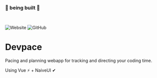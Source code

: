 ### 🚧 being built 🚧

<br>

![Website](https://img.shields.io/website?down_color=red&down_message=down&style=for-the-badge&up_color=blue&up_message=up&url=https%3A%2F%2Fdevpace.vercel.app)
![GitHub](https://img.shields.io/github/license/ahmedkapro/devpace?style=for-the-badge&color=red)
# Devpace

Pacing and planning webapp for tracking and directing your coding time.

Using Vue ⚡ + NaiveUI ✔
